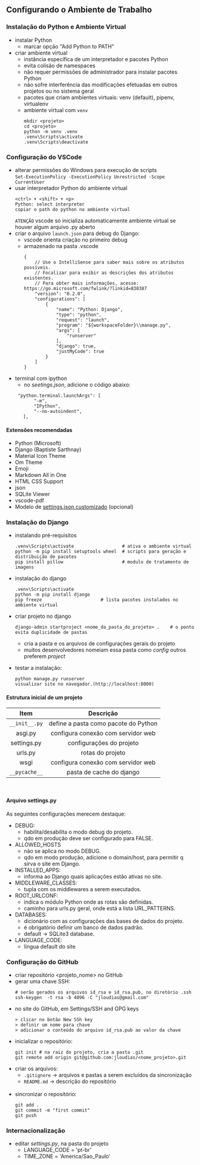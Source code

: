 ## Configurando o Ambiente de Trabalho

### Instalação do Python e Ambiente Virtual
- instalar Python
  - marcar opção "Add Python to PATH"
- criar ambiente virtual
  - instância específica de um interpretador e pacotes Python
  - evita colisão de namespaces
  - não requer permissões de administrador para instalar pacotes Python
  - não sofre interferência das modificações efetuadas em outros projetos ou no sistema geral
  - pacotes que criam ambientes virtuais: venv (default), pipenv, virtualenv
  - ambiente virtual com `venv`
    ```
    mkdir <projeto> 
    cd <projeto>
    python -m venv .venv  
    .venv\Scripts\activate 
    .venv\Scripts\deactivate 
    ```
### Configuração do VSCode
- alterar permissões do Windows para execução de scripts<br>
`Set-ExecutionPolicy -ExecutionPolicy Unrestricted -Scope CurrentUser`
- usar interpretador Python do ambiente virtual
    ```
    <ctrl> + <shift> + <p> 
    Python: select interpreter
    copiar o path do python no ambiente virtual
    ```
  `ATENÇÃO` vscode só inicializa automaticamente ambiente virtual se houver algum arquivo .py aberto 
- criar o arquivo `launch.json` para debug do Django:
  - vscode orienta criação no primeiro debug
  - armazenado na pasta .vscode
    ```
    {
        // Use o IntelliSense para saber mais sobre os atributos possíveis.
        // Focalizar para exibir as descrições dos atributos existentes.
        // Para obter mais informações, acesse: https://go.microsoft.com/fwlink/?linkid=830387
        "version": "0.2.0",
        "configurations": [
            {
                "name": "Python: Django",
                "type": "python",
                "request": "launch",
                "program": "${workspaceFolder}\\manage.py",
                "args": [
                    "runserver"
                ],
                "django": true,
                "justMyCode": true
            }
        ]
    }
    ```
- terminal com ipython
  - no _seetings.json_, adicione o código abaixo:
   ```
    "python.terminal.launchArgs": [
          "-m",
          "IPython",
          "--no-autoindent",
      ],
    ```
#### Extensões recomendadas
- Python (Microsoft)
- Django (Baptiste Sarthnay)
- Material Icon Theme
- Om Theme
- Emoji
- Markdown All in One
- HTML CSS Support
- json
- SQLite Viewer
- vscode-pdf
- Modelo de [settings.json customizado](https://gist.github.com/luizomf/276820fed43130edaf4fa8ab3c57a0a1) (opcional)

### Instalação do Django
- instalando pré-requisitos
    ```
    .venv\Scripts\activate                  # ativa o ambiente virtual
    python -m pip install setuptools wheel  # scripts para geração e distribuição de pacotes
    pip install pillow                      # modulo de tratamento de imagens
    ```
- instalação do django 
    ```
    .venv\Scripts\activate 
    python -m pip install django
    pip freeze                      # lista pacotes instalados no ambiente virtual
    ```
- criar projeto no django 
    ```
    django-admin startproject <nome_da_pasta_do_projeto> .    # o ponto evita duplicidade de pastas
    ```
  - cria a pasta e os arquivos de configurações gerais do projeto
  - muitos desenvolvedores nomeiam essa pasta como *config* outros preferem *project*
    
- testar a instalação:
    ```
    python manage.py runserver
    visualizar site no navegador.(http://localhost:8000)
    ```
#### Estrutura inicial de um projeto

|     Item    |              Descrição             |
|:-----------:|:----------------------------------:|
| `__init__.py` | define a pasta como pacote do Python|
| asgi.py     | configura conexão com servidor web |
| settings.py | configurações do projeto           |
| urls.py     | rotas do projeto                   |
| wsgi        | configura conexão com servidor web |
| `__pycache__` | pasta de cache do django           |
<br>

#### Arquivo settings.py

As seguintes configurações merecem destaque:

- DEBUG:
  - habilita/desabilita o modo debug do projeto.
  - qdo em produção deve ser configurado para FALSE.
- ALLOWED_HOSTS
  - não se aplica no modo DEBUG.
  - qdo em modo produção, adicione o domain/host, para permitir q sirva o site em Django.
- INSTALLED_APPS:
  - informa ao Django quais aplicações estão ativas no site.
- MIDDLEWARE_CLASSES:
  - tupla com os middlewares a serem executados.
- ROOT_URLCONF:
  - indica o módulo Python onde as rotas são definidas.
  - caminho para urls.py geral, onde está a lista URL_PATTERNS.
- DATABASES:
  - dicionário com as configurações das bases de dados do projeto.
  - é obrigatório definir um banco de dados padrão.
  - default -> SQLite3 database.
- LANGUAGE_CODE:
  - língua default do site


### Configuração do GitHub
- criar repositório <projeto_nome> no GitHub
- gerar uma chave SSH:
    ```
    # serão gerados os arquivos id_rsa e id_rsa.pub, no diretório .ssh
    ssh-keygen  -t rsa -b 4096 -C "jloudias@gmail.com"
    ```
- no site do GitHub, em Settings/SSH and GPG keys
    ```
    > clicar no botão New SSh key
    > definir um nome para chave
    > adicionar o conteúdo do arquivo id_rsa.pub ao valor da chave
    ```
- inicializar o repositório:
    ```
    git init # na raiz do projeto, cria a pasta .git
    git remote add origin git@github.com:jloudias/<nome_projeto>.git	
    ```
- criar os arquivos: 
  - `.gitignore` -> arquivos e pastas a serem excluídos da sincronização
  - `README.md`  -> descrição do repositório
<br> <br>
- sincronizar o repositório:
    ```
    git add .
    git commit -m "first commit"
    git push
    ```
    
### Internacionalização

- editar *settings.py*, na pasta do projeto
  - LANGUAGE_CODE = 'pt-br'
  - TIME_ZONE = 'America/Sao_Paulo'
	
